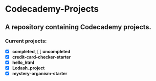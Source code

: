 # Codecademy-Projects

## A repository containing Codecademy projects.

### Current projects:
- [x] **completed**, [ ] **uncompleted**
- [x] **credit-card-checker-starter**
- [x] **hello_html**
- [x] **Lodash_project**
- [x] **mystery-organism-starter**